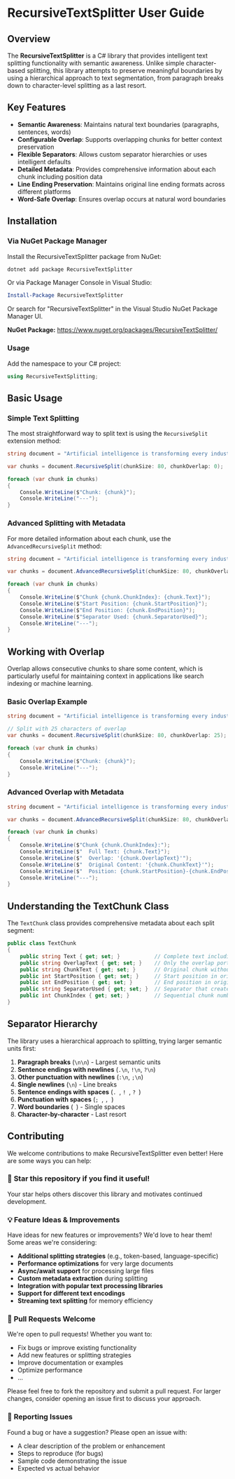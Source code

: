# RecursiveTextSplitter User Guide

## Overview

The **RecursiveTextSplitter** is a C# library that provides intelligent text splitting functionality with semantic awareness. Unlike simple character-based splitting, this library attempts to preserve meaningful boundaries by using a hierarchical approach to text segmentation, from paragraph breaks down to character-level splitting as a last resort.

## Key Features

- **Semantic Awareness**: Maintains natural text boundaries (paragraphs, sentences, words)
- **Configurable Overlap**: Supports overlapping chunks for better context preservation
- **Flexible Separators**: Allows custom separator hierarchies or uses intelligent defaults
- **Detailed Metadata**: Provides comprehensive information about each chunk including position data
- **Line Ending Preservation**: Maintains original line ending formats across different platforms
- **Word-Safe Overlap**: Ensures overlap occurs at natural word boundaries

## Installation

### Via NuGet Package Manager

Install the RecursiveTextSplitter package from NuGet:

```bash
dotnet add package RecursiveTextSplitter
```

Or via Package Manager Console in Visual Studio:

```powershell
Install-Package RecursiveTextSplitter
```

Or search for "RecursiveTextSplitter" in the Visual Studio NuGet Package Manager UI.

**NuGet Package:** https://www.nuget.org/packages/RecursiveTextSplitter/

### Usage

Add the namespace to your C# project:

```csharp
using RecursiveTextSplitting;
```

## Basic Usage

### Simple Text Splitting

The most straightforward way to split text is using the `RecursiveSplit` extension method:

```csharp
string document = "Artificial intelligence is transforming every industry. From healthcare to finance, automation is becoming smarter and more adaptive. However, challenges like bias, interpretability, and safety remain important areas of research.";

var chunks = document.RecursiveSplit(chunkSize: 80, chunkOverlap: 0);

foreach (var chunk in chunks)
{
    Console.WriteLine($"Chunk: {chunk}");
    Console.WriteLine("---");
}
```

### Advanced Splitting with Metadata

For more detailed information about each chunk, use the `AdvancedRecursiveSplit` method:

```csharp
string document = "Artificial intelligence is transforming every industry. From healthcare to finance, automation is becoming smarter and more adaptive. However, challenges like bias, interpretability, and safety remain important areas of research.";

var chunks = document.AdvancedRecursiveSplit(chunkSize: 80, chunkOverlap: 0);

foreach (var chunk in chunks)
{
    Console.WriteLine($"Chunk {chunk.ChunkIndex}: {chunk.Text}");
    Console.WriteLine($"Start Position: {chunk.StartPosition}");
    Console.WriteLine($"End Position: {chunk.EndPosition}");
    Console.WriteLine($"Separator Used: {chunk.SeparatorUsed}");
    Console.WriteLine("---");
}
```

## Working with Overlap

Overlap allows consecutive chunks to share some content, which is particularly useful for maintaining context in applications like search indexing or machine learning.

### Basic Overlap Example

```csharp
string document = "Artificial intelligence is transforming every industry. From healthcare to finance, automation is becoming smarter and more adaptive. However, challenges like bias, interpretability, and safety remain important areas of research.";

// Split with 25 characters of overlap
var chunks = document.RecursiveSplit(chunkSize: 80, chunkOverlap: 25);

foreach (var chunk in chunks)
{
    Console.WriteLine($"Chunk: {chunk}");
    Console.WriteLine("---");
}
```

### Advanced Overlap with Metadata

```csharp
string document = "Artificial intelligence is transforming every industry. From healthcare to finance, automation is becoming smarter and more adaptive. However, challenges like bias, interpretability, and safety remain important areas of research.";

var chunks = document.AdvancedRecursiveSplit(chunkSize: 80, chunkOverlap: 25);

foreach (var chunk in chunks)
{
    Console.WriteLine($"Chunk {chunk.ChunkIndex}:");
    Console.WriteLine($"  Full Text: {chunk.Text}");
    Console.WriteLine($"  Overlap: '{chunk.OverlapText}'");
    Console.WriteLine($"  Original Content: '{chunk.ChunkText}'");
    Console.WriteLine($"  Position: {chunk.StartPosition}-{chunk.EndPosition}");
    Console.WriteLine("---");
}
```

## Understanding the TextChunk Class

The `TextChunk` class provides comprehensive metadata about each split segment:

```csharp
public class TextChunk
{
    public string Text { get; set; }           // Complete text including overlap
    public string OverlapText { get; set; }    // Only the overlap portion
    public string ChunkText { get; set; }      // Original chunk without overlap
    public int StartPosition { get; set; }     // Start position in original text
    public int EndPosition { get; set; }       // End position in original text
    public string SeparatorUsed { get; set; }  // Separator that created this chunk
    public int ChunkIndex { get; set; }        // Sequential chunk number
}
```

## Separator Hierarchy

The library uses a hierarchical approach to splitting, trying larger semantic units first:

1. **Paragraph breaks** (`\n\n`) - Largest semantic units
2. **Sentence endings with newlines** (`.\n`, `!\n`, `?\n`)
3. **Other punctuation with newlines** (`:\n`, `;\n`)
4. **Single newlines** (`\n`) - Line breaks
5. **Sentence endings with spaces** (`. `, `! `, `? `)
6. **Punctuation with spaces** (`; `, `, `)
7. **Word boundaries** (` `) - Single spaces
8. **Character-by-character** - Last resort

## Contributing

We welcome contributions to make RecursiveTextSplitter even better! Here are some ways you can help:

### 🌟 **Star this repository** if you find it useful!

Your star helps others discover this library and motivates continued development.

### 💡 **Feature Ideas & Improvements**

Have ideas for new features or improvements? We'd love to hear them! Some areas we're considering:

- **Additional splitting strategies** (e.g., token-based, language-specific)
- **Performance optimizations** for very large documents
- **Async/await support** for processing large files
- **Custom metadata extraction** during splitting
- **Integration with popular text processing libraries**
- **Support for different text encodings**
- **Streaming text splitting** for memory efficiency

### 🔧 **Pull Requests Welcome**

We're open to pull requests! Whether you want to:

- Fix bugs or improve existing functionality
- Add new features or splitting strategies
- Improve documentation or examples
- Optimize performance
- ...

Please feel free to fork the repository and submit a pull request. For larger changes, consider opening an issue first to discuss your approach.

### 📝 **Reporting Issues**

Found a bug or have a suggestion? Please open an issue with:

- A clear description of the problem or enhancement
- Steps to reproduce (for bugs)
- Sample code demonstrating the issue
- Expected vs actual behavior